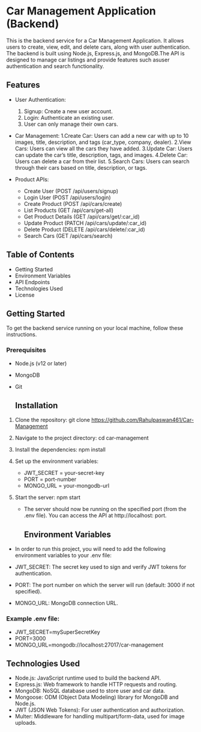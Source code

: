 # Car Management Application (Backend)

This is the backend service for a Car Management Application. It allows users to create, view, edit, and delete cars, along with user authentication. The backend is built using Node.js, 
Express.js, and MongoDB.The API is designed to manage car listings and provide features such asuser authentication and search functionality.

## Features
- User Authentication:
  1. Signup: Create a new user account.
  2. Login: Authenticate an existing user.
  3. User can only manage their own cars.
- Car Management:
  1.Create Car: Users can add a new car with up to 10 images, title, description, and tags (car_type, company, dealer).
  2.View Cars: Users can view all the cars they have added.
  3.Update Car: Users can update the car’s title, description, tags, and images.
  4.Delete Car: Users can delete a car from their list.
  5.Search Cars: Users can search through their cars based on title, description, or tags.
  
- Product APIs:
  - Create User (POST /api/users/signup)
  - Login User (POST /api/users/login)
  - Create Product (POST /api/cars/create)
  - List Products (GET /api/cars/get-all)
  - Get Product Details (GET /api/cars/get/:car_id) 
  - Update Product (PATCH /api/cars/update/:car_id)
  - Delete Product (DELETE /api/cars/delete/:car_id)
  - Search Cars (GET /api/cars/search)


 
## Table of Contents
- Getting Started
- Environment Variables
- API Endpoints
- Technologies Used
- License

  
## Getting Started
 To get the backend service running on your local machine, follow these instructions.

 ### Prerequisites
 - Node.js (v12 or later)
 - MongoDB
 - Git

   ## Installation
1. Clone the repository:
   git clone https://github.com/Rahulpaswan461/Car-Management
2. Navigate to the project directory:
   cd car-management
3. Install the dependencies:
    npm install
4. Set up the environment variables:
    - JWT_SECRET = your-secret-key
    - PORT = port-number
    - MONGO_URL = your-mongodb-url
5. Start the server:
   npm start

   - The server should now be running on the specified port (from the .env file). You can access the API at http://localhost: port.

     ## Environment Variables

-  In order to run this project, you will need to add the following environment variables to your .env file:

- JWT_SECRET: The secret key used to sign and verify JWT tokens for authentication.
- PORT: The port number on which the server will run (default: 3000 if not specified).
- MONGO_URL: MongoDB connection URL.

  
 ### Example .env file:
- JWT_SECRET=mySuperSecretKey
- PORT=3000
- MONGO_URL=mongodb://localhost:27017/car-management

 ## Technologies Used
 - Node.js: JavaScript runtime used to build the backend API.
 - Express.js: Web framework to handle HTTP requests and routing.
 - MongoDB: NoSQL database used to store user and car data.
 - Mongoose: ODM (Object Data Modeling) library for MongoDB and Node.js.
 - JWT (JSON Web Tokens): For user authentication and authorization.
 - Multer: Middleware for handling multipart/form-data, used for image uploads.

   
